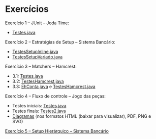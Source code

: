 # Exercícios

Exercício 1 – JUnit – Joda Time:
- [Testes.java](Teste%20Joda-Time/src/tst/Testes.java)

Exercício 2 – Estratégias de Setup – Sistema Bancário:
- [TestesSetupInline.java](SistemaBanc%C3%A1rio/src/br/ufsc/ine/leb/sistemaBancario/testes/TestesSetupInline.java)
- [TestesSetupVariado.java](SistemaBanc%C3%A1rio/src/br/ufsc/ine/leb/sistemaBancario/testes/TestesSetupVariado.java)


Exercício 3 – Matchers – Hamcrest:
- 3.1: [Testes.java](Testes/src/tst/Testes.java)
- 3.2: [TestesHamcrest.java](SistemaBanc%C3%A1rio/src/br/ufsc/ine/leb/sistemaBancario/testes/TestesHamcrest.java#L30)
- 3.3: [EhConta.java](SistemaBanc%C3%A1rio/src/br/ufsc/ine/leb/sistemaBancario/testes/EhConta.java) e [TestesHamcrest.java](SistemaBanc%C3%A1rio/src/br/ufsc/ine/leb/sistemaBancario/testes/TestesHamcrest.java#L12)

Exercício 4 – Fluxo de controle – Jogo das peças:
- Testes iniciais: [Testes.java](EightPuzzleGame/tst/domain/Testes.java)
- Testes finais: [Testes2.java](EightPuzzleGame/tst/domain/Testes2.java)
- [Diagramas](EightPuzzleGame/diagramas) (nos formatos HTML (baixar para visualizar), PDF, PNG e SVG)

[Exercício 5 – Setup Hierárquico – Sistema Bancário](SistemaBanc%C3%A1rio/src/br/ufsc/ine/leb/sistemaBancario/testes/hier)
